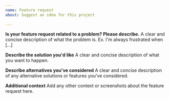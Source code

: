```yaml
---
name: Feature request
about: Suggest an idea for this project
 
---
```

 
**Is your feature request related to a problem? Please describe.**
A clear and concise description of what the problem is. Ex. I'm always frustrated when [...]
 
**Describe the solution you'd like**
A clear and concise description of what you want to happen.
 
**Describe alternatives you've considered**
A clear and concise description of any alternative solutions or features you've considered.
 
**Additional context**
Add any other context or screenshots about the feature request here.
